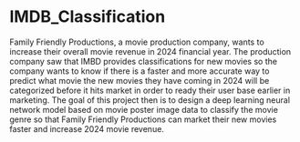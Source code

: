 # IMDB_Classification
Family Friendly Productions, a movie production company, wants to increase their overall movie revenue in 2024 financial year. The production company saw that IMBD provides classifications for new movies so the company wants to know if there is a faster and more accurate way to predict what movie the new movies they have coming in 2024 will be categorized before it hits market in order to ready their user base earlier in marketing. The goal of this project then is to design a deep learning neural network model based on movie poster image data to classify the movie genre so that Family Friendly Productions can market their new movies faster and increase 2024 movie revenue.
